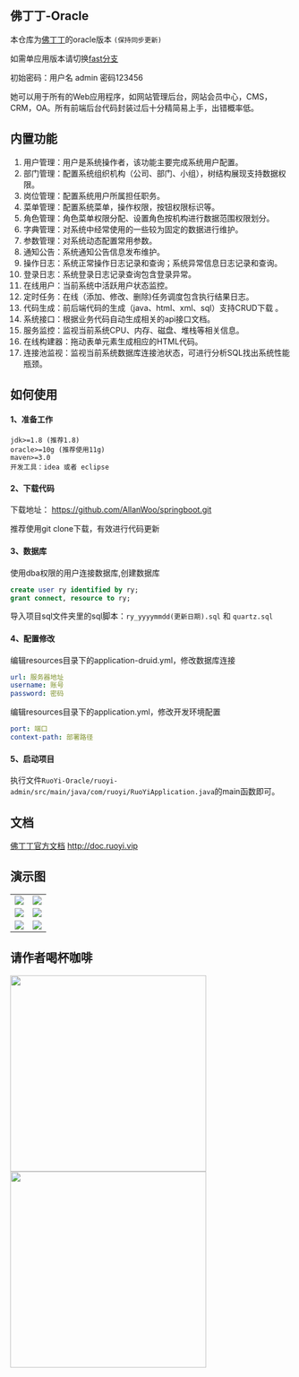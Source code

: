 ## 佛丁丁-Oracle

本仓库为[佛丁丁](https://github.com/AllanWoo/springboot.git)的oracle版本 `(保持同步更新)` 

如需单应用版本请切换[fast分支](https://github.com/AllanWoo/springboot.git)

初始密码：用户名 admin 密码123456

她可以用于所有的Web应用程序，如网站管理后台，网站会员中心，CMS，CRM，OA。所有前端后台代码封装过后十分精简易上手，出错概率低。

## 内置功能
1.  用户管理：用户是系统操作者，该功能主要完成系统用户配置。
2.  部门管理：配置系统组织机构（公司、部门、小组），树结构展现支持数据权限。
3.  岗位管理：配置系统用户所属担任职务。
4.  菜单管理：配置系统菜单，操作权限，按钮权限标识等。
5.  角色管理：角色菜单权限分配、设置角色按机构进行数据范围权限划分。
6.  字典管理：对系统中经常使用的一些较为固定的数据进行维护。
7.  参数管理：对系统动态配置常用参数。
8.  通知公告：系统通知公告信息发布维护。
9.  操作日志：系统正常操作日志记录和查询；系统异常信息日志记录和查询。
10. 登录日志：系统登录日志记录查询包含登录异常。
11. 在线用户：当前系统中活跃用户状态监控。
12. 定时任务：在线（添加、修改、删除)任务调度包含执行结果日志。
13. 代码生成：前后端代码的生成（java、html、xml、sql）支持CRUD下载 。
14. 系统接口：根据业务代码自动生成相关的api接口文档。
15. 服务监控：监视当前系统CPU、内存、磁盘、堆栈等相关信息。
16. 在线构建器：拖动表单元素生成相应的HTML代码。
17. 连接池监视：监视当前系统数据库连接池状态，可进行分析SQL找出系统性能瓶颈。

## 如何使用

#### 1、准备工作
~~~
jdk>=1.8 (推荐1.8)
oracle>=10g (推荐使用11g)
maven>=3.0
开发工具：idea 或者 eclipse
~~~

#### 2、下载代码
下载地址： https://github.com/AllanWoo/springboot.git

推荐使用git clone下载，有效进行代码更新

#### 3、数据库

使用dba权限的用户连接数据库,创建数据库
```sql
create user ry identified by ry;
grant connect, resource to ry;
```
导入项目sql文件夹里的sql脚本：`ry_yyyymmdd(更新日期).sql` 和 `quartz.sql`

#### 4、配置修改

编辑resources目录下的application-druid.yml，修改数据库连接

```yml
url: 服务器地址
username: 账号
password: 密码
```

编辑resources目录下的application.yml，修改开发环境配置
```yml
port: 端口
context-path: 部署路径
```

#### 5、启动项目
执行文件`RuoYi-Oracle/ruoyi-admin/src/main/java/com/ruoyi/RuoYiApplication.java`的main函数即可。

## 文档
[佛丁丁官方文档](http://doc.ruoyi.vip) http://doc.ruoyi.vip

## 演示图

<table>
    <tr>
        <td><img src="http://goddesslzj.xyz/foding.png"/></td>
        <td><img src="http://goddesslzj.xyz/img/%E5%BE%AE%E4%BF%A1%E5%9B%BE%E7%89%87_202010071406261.png"/></td>
    </tr>
    <tr>
        <td><img src="http://goddesslzj.xyz/img/%E5%BE%AE%E4%BF%A1%E5%9B%BE%E7%89%87_202010071406262.png"/></td>
        <td><img src="http://goddesslzj.xyz/img/%E5%BE%AE%E4%BF%A1%E5%9B%BE%E7%89%87_202010071406263.png"/></td>
    </tr>
    <tr>
        <td><img src="http://goddesslzj.xyz/img/%E5%BE%AE%E4%BF%A1%E5%9B%BE%E7%89%87_202010071406264.png"/></td>
        <td><img src="http://goddesslzj.xyz/img/%E5%BE%AE%E4%BF%A1%E5%9B%BE%E7%89%87_202010071406265.png"/></td>
    </tr>
	
</table>

## 请作者喝杯咖啡
<div>
<img src="http://img.racinfo.cn/007FMAUigy1g68fpr0s1lj30g40g4q58.jpg" width="350" height="350">
<img src="http://img.racinfo.cn/007FMAUigy1g68focark1j30g40g4wfe1.jpg" width="350" height="350">
</div>

